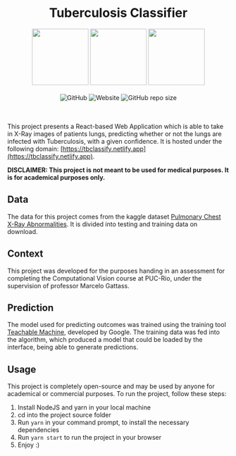 <center>
  <h1 align="center">Tuberculosis Classifier</h1>
  <div align="center">
    <img src="https://prod-images-static.radiopaedia.org/images/16357056/f0383135c7c3c2d55eedefffe9ece8_jumbo.jpeg" height="128px">
    <img src="https://prod-images-static.radiopaedia.org/images/2802824/9097405bba7d96b21f10cb008a9551_jumbo.jpg" height="128px">
    <img src="https://upload.wikimedia.org/wikipedia/commons/2/2b/Dense_opacity_of_primary_pulmonary_tuberculosis.jpg" height="128px">
  </div>
  <br/>
  <div align="center">
    <img alt="GitHub" src="https://img.shields.io/github/license/davidjentjens/tb-classifier?style=flat-square">
    <img alt="Website" src="https://img.shields.io/website?style=flat-square&url=https%3A%2F%2Ftbclassify.netlify.app%2F">
    <img alt="GitHub repo size" src="https://img.shields.io/github/repo-size/davidjentjens/tb-classifier?style=flat-square">
  </div>
  <br/><br/>
</center>

This project presents a React-based Web Application which is able to take in X-Ray images of patients lungs, predicting whether or not the lungs are infected with Tuberculosis, with a given confidence. It is hosted under the following domain: [https://tbclassify.netlify.app](https://tbclassify.netlify.app).

**DISCLAIMER: This project is not meant to be used for medical purposes. It is for academical purposes only.**

## Data

The data for this project comes from the kaggle dataset [Pulmonary Chest X-Ray Abnormalities](https://www.kaggle.com/kmader/pulmonary-chest-xray-abnormalities). It is divided into testing and training data on download.

## Context

This project was developed for the purposes handing in an assessment for completing the Computational Vision course at PUC-Rio, under the supervision of professor Marcelo Gattass.

## Prediction
The model used for predicting outcomes was trained using the training tool [Teachable Machine](https://teachablemachine.withgoogle.com), developed by Google. The training data was fed into the algorithm, which produced a model that could be loaded by the interface, being able to generate predictions.

## Usage
This project is completely open-source and may be used by anyone for academical or commercial purposes. To run the project, follow these steps:

1. Install NodeJS and yarn in your local machine
2. cd into the project source folder
3. Run `yarn` in your command prompt, to install the necessary dependencies
4. Run `yarn start` to run the project in your browser
5. Enjoy :)

